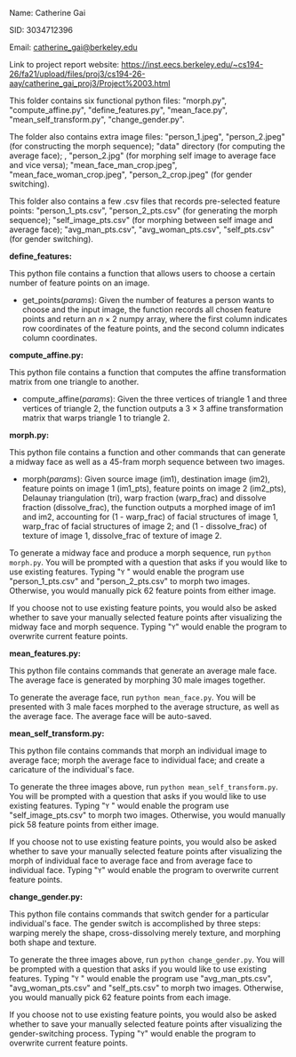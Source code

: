 Name: Catherine Gai

SID: 3034712396

Email: catherine_gai@berkeley.edu

Link to project report website: https://inst.eecs.berkeley.edu/~cs194-26/fa21/upload/files/proj3/cs194-26-aay/catherine_gai_proj3/Project%2003.html



This folder contains six functional python files: "morph.py", "compute_affine.py", "define_features.py", "mean_face.py", "mean_self_transform.py", "change_gender.py". 



The folder also contains extra image files: "person_1.jpeg", "person_2.jpeg" (for constructing the morph sequence); "data" directory (for computing the average face); , "person_2.jpg" (for morphing self image to average face and vice versa); "mean_face_man_crop.jpeg", "mean_face_woman_crop.jpeg", "person_2_crop.jpeg" (for gender switching). 



This folder also contains a few .csv files that records pre-selected feature points: "person_1_pts.csv", "person_2_pts.csv" (for generating the morph sequence); "self_image_pts.csv" (for morphing between self image and average face); "avg_man_pts.csv", "avg_woman_pts.csv", "self_pts.csv" (for gender switching). 



**define_features:**

This python file contains a function that allows users to choose a certain number of feature points on an image.

* get_points(*params*): Given the number of features a person wants to choose and the input image, the function records all chosen feature points and return an $n \times 2$ numpy array, where the first column indicates row coordinates of the feature points, and the second column indicates column coordinates. 



**compute_affine.py:**

This python file contains a function that computes the affine transformation matrix from one triangle to another. 

* compute_affine(*params*): Given the three vertices of triangle 1 and three vertices of triangle 2, the function outputs a $3 \times 3$ affine transformation matrix that warps triangle 1 to triangle 2. 

**morph.py:**

This python file contains a function and other commands that can generate a midway face as well as a 45-fram morph sequence between two images. 

* morph(*params*): Given source image (im1), destination image (im2), feature points on image 1 (im1_pts), feature points on image 2 (im2_pts), Delaunay triangulation (tri), warp fraction (warp_frac) and dissolve fraction (dissolve_frac), the function outputs a morphed image of im1 and im2, accounting for (1 - warp_frac) of facial structures of image 1, warp_frac of facial structures of image 2; and (1 - dissolve_frac) of texture of image 1, dissolve_frac of texture of image 2. 

To generate a midway face and produce a morph sequence, run `python morph.py`. You will be prompted with a question that asks if you would like to use existing features. Typing "`Y` " would enable the program use "person_1_pts.csv" and "person_2_pts.csv" to morph two images. Otherwise, you would manually pick 62 feature points from either image. 

If you choose not to use existing feature points, you would also be asked whether to save your manually selected feature points after visualizing the midway face and morph sequence. Typing "`Y`" would enable the program to overwrite current feature points. 



**mean_features.py:**

This python file contains commands that generate an average male face. The average face is generated by morphing 30 male images together. 

To generate the average face, run `python mean_face.py`. You will be presented with 3 male faces morphed to the average structure, as well as the average face. The average face will be auto-saved. 



**mean_self_transform.py:**

This python file contains commands that morph an individual image to average face; morph the average face to individual face; and create a caricature of the individual's face. 

To generate the three images above, run `python mean_self_transform.py`. You will be prompted with a question that asks if you would like to use existing features. Typing "`Y` " would enable the program use "self_image_pts.csv" to morph two images. Otherwise, you would manually pick 58 feature points from either image. 

If you choose not to use existing feature points, you would also be asked whether to save your manually selected feature points after visualizing the morph of individual face to average face and from average face to individual face. Typing "`Y`" would enable the program to overwrite current feature points. 



**change_gender.py:**

This python file contains commands that switch gender for a particular individual's face. The gender switch is accomplished by three steps: warping merely the shape, cross-dissolving merely texture, and morphing both shape and texture. 

To generate the three images above, run `python change_gender.py`. You will be prompted with a question that asks if you would like to use existing features. Typing "`Y` " would enable the program use "avg_man_pts.csv", "avg_woman_pts.csv" and "self_pts.csv" to morph two images. Otherwise, you would manually pick 62 feature points from each image. 

If you choose not to use existing feature points, you would also be asked whether to save your manually selected feature points after visualizing the gender-switching process. Typing "`Y`" would enable the program to overwrite current feature points. 